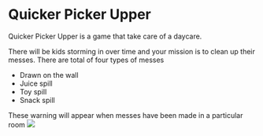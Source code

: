 # Quicker Picker Upper
Quicker Picker Upper is a game that take care of a daycare.

There will be kids storming in over time and your mission is to clean up their messes.
There are total of four types of messes
- Drawn on the wall
- Juice spill
- Toy spill
- Snack spill

These warning will appear when messes have been made in a particular room
![](app/assets/images/drawn.jpg=250x250)
